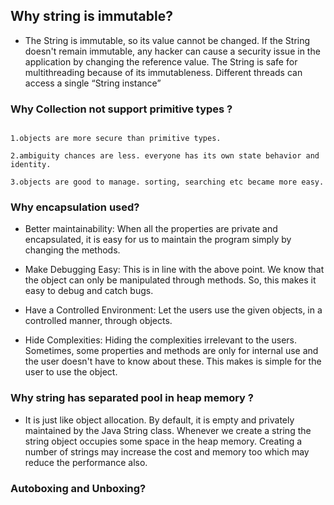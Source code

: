 ## Why string is immutable?
- The String is immutable, so its value cannot be changed. If the String doesn't remain immutable, any hacker can cause a security issue in the application by changing the reference value. The String is safe for multithreading because of its immutableness. Different threads can access a single “String instance”
### Why Collection not support primitive types ?
```collection holds only Object type.

1.objects are more secure than primitive types.

2.ambiguity chances are less. everyone has its own state behavior and identity.

3.objects are good to manage. sorting, searching etc became more easy.
```
### Why encapsulation used?

   - Better maintainability: When all the properties are private and encapsulated, it is easy for us to maintain the program simply by changing the methods.

   - Make Debugging Easy: This is in line with the above point. We know that the object can only be manipulated through methods. So, this makes it easy to debug and catch bugs.

   - Have a Controlled Environment: Let the users use the given objects, in a controlled manner, through objects.

   - Hide Complexities: Hiding the complexities irrelevant to the users. Sometimes, some properties and methods are only for internal use and the user doesn't have to know about these. This makes is simple for the user to use the object.
### Why string has separated pool in heap memory ?
  - It is just like object allocation. By default, it is empty and privately maintained by the Java String class. Whenever we create a string the string object occupies some space in the heap memory. Creating a number of strings may increase the cost and memory too which may reduce the performance also.
### Autoboxing and Unboxing?